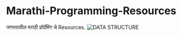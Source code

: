 # Marathi-Programming-Resources
जगभरातील मराठी प्रॉग्रॅमिंग चे Resources.
![DATA STRUCTURE](https://github.com/hrishipawar24/MEAN-Practice/blob/main/07/00/04.2https://youtube.com/playlist?list=PLU7J10KW9nLCOM20EQgrHKDcUJfXvuCGG&feature=shared)
